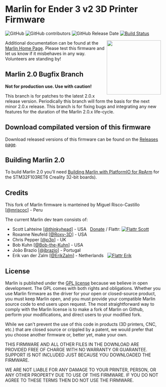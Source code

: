 # Marlin for Ender 3 v2 3D Printer Firmware

![GitHub](https://img.shields.io/github/license/mriscoc/Marlin_Ender3v2.svg)
![GitHub contributors](https://img.shields.io/github/contributors/mriscoc/Marlin_Ender3v2.svg)
![GitHub Release Date](https://img.shields.io/github/release-date/mriscoc/Marlin_Ender3v2.svg)
[![Build Status](https://github.com/mriscoc/Marlin_Ender3v2/workflows/CI/badge.svg?branch=bugfix-2.0.x)](https://github.com/mriscoc/Marlin_Ender3v2/actions)

<img align="right" width=175 src="buildroot/share/pixmaps/logo/marlin-250.png" />

Additional documentation can be found at the [Marlin Home Page](https://marlinfw.org/).
Please test this firmware and let us know if it misbehaves in any way. Volunteers are standing by!

## Marlin 2.0 Bugfix Branch

__Not for production use. Use with caution!__

This branch is for patches to the latest 2.0.x release version. Periodically this branch will form the basis for the next minor 2.0.x release.
This branch is for fixing bugs and integrating any new features for the duration of the Marlin 2.0.x life-cycle.

## Download compilated version of this firmware

Download released versions of this firmware can be found on the [Releases page](https://github.com/mriscoc/Marlin_Ender3v2/releases).

## Building Marlin 2.0

To build Marlin 2.0 you'll need [Building Marlin with PlatformIO for ReArm](https://marlinfw.org/docs/basics/install_rearm.html) for the STM32F103RET6 Creality 32-bit boards).

## Credits

This fork of Marlin firmware is manteined by Miguel Risco-Castillo [[@mriscoc](https://github.com/mriscoc)] - Peru

The current Marlin dev team consists of:

 - Scott Lahteine [[@thinkyhead](https://github.com/thinkyhead)] - USA &nbsp; [Donate](https://www.thinkyhead.com/donate-to-marlin) / Flattr: [![Flattr Scott](https://api.flattr.com/button/flattr-badge-small.png)](https://flattr.com/submit/auto?user_id=thinkyhead&url=https://github.com/MarlinFirmware/Marlin&title=Marlin&language=&tags=github&category=software)
 - Roxanne Neufeld [[@Roxy-3D](https://github.com/Roxy-3D)] - USA
 - Chris Pepper [[@p3p](https://github.com/p3p)] - UK
 - Bob Kuhn [[@Bob-the-Kuhn](https://github.com/Bob-the-Kuhn)] - USA
 - João Brazio [[@jbrazio](https://github.com/jbrazio)] - Portugal
 - Erik van der Zalm [[@ErikZalm](https://github.com/ErikZalm)] - Netherlands &nbsp; [![Flattr Erik](https://api.flattr.com/button/flattr-badge-large.png)](https://flattr.com/submit/auto?user_id=ErikZalm&url=https://github.com/MarlinFirmware/Marlin&title=Marlin&language=&tags=github&category=software)

## License

Marlin is published under the [GPL license](/LICENSE) because we believe in open development. The GPL comes with both rights and obligations. Whether you use Marlin firmware as the driver for your open or closed-source product, you must keep Marlin open, and you must provide your compatible Marlin source code to end users upon request. The most straightforward way to comply with the Marlin license is to make a fork of Marlin on Github, perform your modifications, and direct users to your modified fork.

While we can't prevent the use of this code in products (3D printers, CNC, etc.) that are closed source or crippled by a patent, we would prefer that you choose another firmware or, better yet, make your own.

THIS FIRMWARE AND ALL OTHER FILES IN THE DOWNLOAD ARE PROVIDED FREE OF CHARGE WITH NO WARRANTY OR GUARANTEE. SUPPORT IS NOT INCLUDED JUST BECAUSE YOU DOWNLOADED THE FIRMWARE.

WE ARE NOT LIABLE FOR ANY DAMAGE TO YOUR PRINTER, PERSON, OR ANY OTHER PROPERTY DUE TO USE OF THIS FIRMWARE. IF YOU DO NOT AGREE TO THESE TERMS THEN DO NOT USE THE FIRMWARE.
